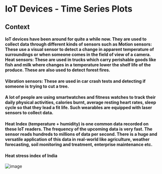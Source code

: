 # IoT Devices - Time Series Plots


## Context

#### **IoT devices have been around for quite a while now. They are used to collect data through different kinds of sensors such as Motion sensors: These use a visual sensor to detect a change in apparent temperature of surroundings or when someone comes in the field of view of a camera. Heat sensors: These are used in trucks which carry perishable goods like fish and milk where changes in a temperature lower the shelf life of the produce. These are also used to detect forest fires.**

#### Vibration sensors: These are used in car crash tests and detecting if someone is trying to cut a tree.

#### A lot of people are using smartwatches and fitness watches to track their daily physical activities, calories burnt, average resting heart rates, sleep cycle so that they lead a fit life. Such wearables are equipped with laser sensors to collect data.

#### Heat Index (temperature + humidity) is one common data recorded on these IoT readers. The frequency of the upcoming data is very fast. The sensor reads hundreds to millions of data per second. There is a huge and versatile application of this data in real-world like agriculture, weather forecasting, soil monitoring and treatment, enterprise maintenance etc.

#### Heat stress index of India

![image](https://user-images.githubusercontent.com/78560363/230477120-90c85909-04e9-4c31-8342-9879789bdc32.png)
